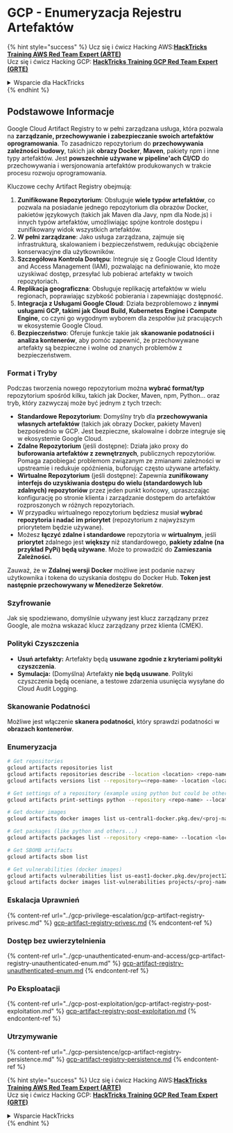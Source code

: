 # GCP - Enumeryzacja Rejestru Artefaktów

{% hint style="success" %}
Ucz się i ćwicz Hacking AWS:<img src="../../../.gitbook/assets/image (1) (1) (1) (1).png" alt="" data-size="line">[**HackTricks Training AWS Red Team Expert (ARTE)**](https://training.hacktricks.xyz/courses/arte)<img src="../../../.gitbook/assets/image (1) (1) (1) (1).png" alt="" data-size="line">\
Ucz się i ćwicz Hacking GCP: <img src="../../../.gitbook/assets/image (2) (1).png" alt="" data-size="line">[**HackTricks Training GCP Red Team Expert (GRTE)**<img src="../../../.gitbook/assets/image (2) (1).png" alt="" data-size="line">](https://training.hacktricks.xyz/courses/grte)

<details>

<summary>Wsparcie dla HackTricks</summary>

* Sprawdź [**plany subskrypcyjne**](https://github.com/sponsors/carlospolop)!
* **Dołącz do** 💬 [**grupy Discord**](https://discord.gg/hRep4RUj7f) lub [**grupy telegramowej**](https://t.me/peass) lub **śledź** nas na **Twitterze** 🐦 [**@hacktricks\_live**](https://twitter.com/hacktricks_live)**.**
* **Podziel się sztuczkami hackingowymi, przesyłając PR-y do** [**HackTricks**](https://github.com/carlospolop/hacktricks) i [**HackTricks Cloud**](https://github.com/carlospolop/hacktricks-cloud) repozytoriów na GitHubie.

</details>
{% endhint %}

## Podstawowe Informacje

Google Cloud Artifact Registry to w pełni zarządzana usługa, która pozwala na **zarządzanie, przechowywanie i zabezpieczanie swoich artefaktów oprogramowania**. To zasadniczo repozytorium do **przechowywania zależności budowy**, takich jak **obrazy Docker**, **Maven**, pakiety npm i inne typy artefaktów. Jest **powszechnie używane w pipeline'ach CI/CD** do przechowywania i wersjonowania artefaktów produkowanych w trakcie procesu rozwoju oprogramowania.

Kluczowe cechy Artifact Registry obejmują:

1. **Zunifikowane Repozytorium**: Obsługuje **wiele typów artefaktów**, co pozwala na posiadanie jednego repozytorium dla obrazów Docker, pakietów językowych (takich jak Maven dla Javy, npm dla Node.js) i innych typów artefaktów, umożliwiając spójne kontrole dostępu i zunifikowany widok wszystkich artefaktów.
2. **W pełni zarządzane**: Jako usługa zarządzana, zajmuje się infrastrukturą, skalowaniem i bezpieczeństwem, redukując obciążenie konserwacyjne dla użytkowników.
3. **Szczegółowa Kontrola Dostępu**: Integruje się z Google Cloud Identity and Access Management (IAM), pozwalając na definiowanie, kto może uzyskiwać dostęp, przesyłać lub pobierać artefakty w twoich repozytoriach.
4. **Replikacja geograficzna**: Obsługuje replikację artefaktów w wielu regionach, poprawiając szybkość pobierania i zapewniając dostępność.
5. **Integracja z Usługami Google Cloud**: Działa bezproblemowo z **innymi usługami GCP, takimi jak Cloud Build, Kubernetes Engine i Compute Engine**, co czyni go wygodnym wyborem dla zespołów już pracujących w ekosystemie Google Cloud.
6. **Bezpieczeństwo**: Oferuje funkcje takie jak **skanowanie podatności i analiza kontenerów**, aby pomóc zapewnić, że przechowywane artefakty są bezpieczne i wolne od znanych problemów z bezpieczeństwem.

### Format i Tryby

Podczas tworzenia nowego repozytorium można **wybrać format/typ** repozytorium spośród kilku, takich jak Docker, Maven, npm, Python... oraz tryb, który zazwyczaj może być jednym z tych trzech:

* **Standardowe Repozytorium**: Domyślny tryb dla **przechowywania własnych artefaktów** (takich jak obrazy Docker, pakiety Maven) bezpośrednio w GCP. Jest bezpieczne, skalowalne i dobrze integruje się w ekosystemie Google Cloud.
* **Zdalne Repozytorium** (jeśli dostępne): Działa jako proxy do **buforowania artefaktów z zewnętrznych**, publicznych repozytoriów. Pomaga zapobiegać problemom związanym ze zmianami zależności w upstreamie i redukuje opóźnienia, buforując często używane artefakty.
* **Wirtualne Repozytorium** (jeśli dostępne): Zapewnia **zunifikowany interfejs do uzyskiwania dostępu do wielu (standardowych lub zdalnych) repozytoriów** przez jeden punkt końcowy, upraszczając konfigurację po stronie klienta i zarządzanie dostępem do artefaktów rozproszonych w różnych repozytoriach.
* W przypadku wirtualnego repozytorium będziesz musiał **wybrać repozytoria i nadać im priorytet** (repozytorium z najwyższym priorytetem będzie używane).
* Możesz **łączyć zdalne i standardowe** repozytoria w **wirtualnym**, jeśli **priorytet** zdalnego jest **większy** niż standardowego, **pakiety zdalne (na przykład PyPi) będą używane**. Może to prowadzić do **Zamieszania Zależności.**

Zauważ, że w **Zdalnej wersji Docker** możliwe jest podanie nazwy użytkownika i tokena do uzyskania dostępu do Docker Hub. **Token jest następnie przechowywany w Menedżerze Sekretów**.

### Szyfrowanie

Jak się spodziewano, domyślnie używany jest klucz zarządzany przez Google, ale można wskazać klucz zarządzany przez klienta (CMEK).

### Polityki Czyszczenia

* **Usuń artefakty:** Artefakty będą **usuwane zgodnie z kryteriami polityki czyszczenia**.
* **Symulacja:** (Domyślna) Artefakty **nie będą usuwane**. Polityki czyszczenia będą oceniane, a testowe zdarzenia usunięcia wysyłane do Cloud Audit Logging.

### Skanowanie Podatności

Możliwe jest włączenie **skanera podatności**, który sprawdzi podatności w **obrazach kontenerów**.

### Enumeryzacja
```bash
# Get repositories
gcloud artifacts repositories list
gcloud artifacts repositories describe --location <location> <repo-name>
gcloud artifacts versions list --repository=<repo-name> -location <location> --package <package-name>

# Get settings of a repository (example using python but could be other)
gcloud artifacts print-settings python --repository <repo-name> --location <location>

# Get docker images
gcloud artifacts docker images list us-central1-docker.pkg.dev/<proj-name>/<repo-name>

# Get packages (like python and others...)
gcloud artifacts packages list --repository <repo-name> --location <location>

# Get SBOMB artifacts
gcloud artifacts sbom list

# Get vulnerabilities (docker images)
gcloud artifacts vulnerabilities list us-east1-docker.pkg.dev/project123/repository123/someimage@sha256:49765698074d6d7baa82f
gcloud artifacts docker images list-vulnerabilities projects/<proj-name>/locations/<location>/scans/<scan-uuid>
```
### Eskalacja Uprawnień

{% content-ref url="../gcp-privilege-escalation/gcp-artifact-registry-privesc.md" %}
[gcp-artifact-registry-privesc.md](../gcp-privilege-escalation/gcp-artifact-registry-privesc.md)
{% endcontent-ref %}

### Dostęp bez uwierzytelnienia

{% content-ref url="../gcp-unauthenticated-enum-and-access/gcp-artifact-registry-unauthenticated-enum.md" %}
[gcp-artifact-registry-unauthenticated-enum.md](../gcp-unauthenticated-enum-and-access/gcp-artifact-registry-unauthenticated-enum.md)
{% endcontent-ref %}

### Po Eksploatacji

{% content-ref url="../gcp-post-exploitation/gcp-artifact-registry-post-exploitation.md" %}
[gcp-artifact-registry-post-exploitation.md](../gcp-post-exploitation/gcp-artifact-registry-post-exploitation.md)
{% endcontent-ref %}

### Utrzymywanie

{% content-ref url="../gcp-persistence/gcp-artifact-registry-persistence.md" %}
[gcp-artifact-registry-persistence.md](../gcp-persistence/gcp-artifact-registry-persistence.md)
{% endcontent-ref %}

{% hint style="success" %}
Ucz się i ćwicz Hacking AWS:<img src="../../../.gitbook/assets/image (1) (1) (1) (1).png" alt="" data-size="line">[**HackTricks Training AWS Red Team Expert (ARTE)**](https://training.hacktricks.xyz/courses/arte)<img src="../../../.gitbook/assets/image (1) (1) (1) (1).png" alt="" data-size="line">\
Ucz się i ćwicz Hacking GCP: <img src="../../../.gitbook/assets/image (2) (1).png" alt="" data-size="line">[**HackTricks Training GCP Red Team Expert (GRTE)**<img src="../../../.gitbook/assets/image (2) (1).png" alt="" data-size="line">](https://training.hacktricks.xyz/courses/grte)

<details>

<summary>Wsparcie HackTricks</summary>

* Sprawdź [**plany subskrypcyjne**](https://github.com/sponsors/carlospolop)!
* **Dołącz do** 💬 [**grupy Discord**](https://discord.gg/hRep4RUj7f) lub [**grupy telegramowej**](https://t.me/peass) lub **śledź** nas na **Twitterze** 🐦 [**@hacktricks\_live**](https://twitter.com/hacktricks_live)**.**
* **Dziel się trikami hackingowymi, przesyłając PR-y do** [**HackTricks**](https://github.com/carlospolop/hacktricks) i [**HackTricks Cloud**](https://github.com/carlospolop/hacktricks-cloud) repozytoriów na githubie.

</details>
{% endhint %}
